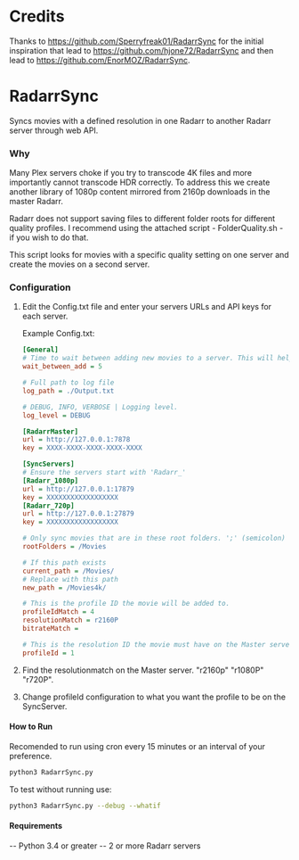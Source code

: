 # Credits
Thanks to https://github.com/Sperryfreak01/RadarrSync for the initial inspiration that lead to https://github.com/hjone72/RadarrSync and then lead to https://github.com/EnorMOZ/RadarrSync.

# RadarrSync
Syncs movies with a defined resolution in one Radarr to another Radarr server through web API.  

### Why
Many Plex servers choke if you try to transcode 4K files and more importantly cannot transcode HDR correctly. To address this we create another library of 1080p content mirrored from 2160p downloads in the master Radarr.

Radarr does not support saving files to different folder roots for different quality profiles. I recommend using the attached script - FolderQuality.sh - if you wish to do that.

This script looks for movies with a specific quality setting on one server and create the movies on a second server.


### Configuration
 1. Edit the Config.txt file and enter your servers URLs and API keys for each server.  

    Example Config.txt:
    ```ini
    [General]
    # Time to wait between adding new movies to a server. This will help reduce the load of the Sync server. 0 to disable. (seconds)
    wait_between_add = 5

    # Full path to log file
    log_path = ./Output.txt

    # DEBUG, INFO, VERBOSE | Logging level.
    log_level = DEBUG

    [RadarrMaster]
    url = http://127.0.0.1:7878
    key = XXXX-XXXX-XXXX-XXXX-XXXX

    [SyncServers]
    # Ensure the servers start with 'Radarr_'
    [Radarr_1080p]
    url = http://127.0.0.1:17879
    key = XXXXXXXXXXXXXXXXXX
    [Radarr_720p]
    url = http://127.0.0.1:27879
    key = XXXXXXXXXXXXXXXXXX

    # Only sync movies that are in these root folders. ';' (semicolon) separated list. Remove line to disable.
    rootFolders = /Movies

    # If this path exists
    current_path = /Movies/
    # Replace with this path
    new_path = /Movies4k/

    # This is the profile ID the movie will be added to.
    profileIdMatch = 4
    resolutionMatch = r2160P
    bitrateMatch =

    # This is the resolution ID the movie must have on the Master server.
    profileId = 1
    ```
 2. Find the resolutionmatch on the Master server. "r2160p" "r1080P" "r720P".
 3. Change profileId configuration to what you want the profile to be on the SyncServer.


#### How to Run
Recomended to run using cron every 15 minutes or an interval of your preference.
```bash
python3 RadarrSync.py
```
To test without running use:
```bash
python3 RadarrSync.py --debug --whatif
```
#### Requirements
 -- Python 3.4 or greater
 -- 2 or more Radarr servers
